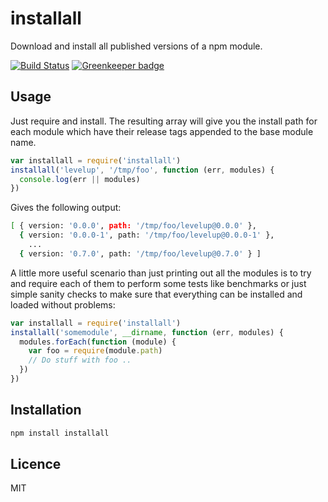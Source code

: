 # installall

Download and install all published versions of a npm module.

[![Build Status](https://travis-ci.org/ralphtheninja/installall.svg?branch=master)](https://travis-ci.org/ralphtheninja/installall)
[![Greenkeeper badge](https://badges.greenkeeper.io/ralphtheninja/installall.svg)](https://greenkeeper.io/)

## Usage

Just require and install. The resulting array will give you the install path for each module which have their
release tags appended to the base module name.

```js
var installall = require('installall')
installall('levelup', '/tmp/foo', function (err, modules) {
  console.log(err || modules)
})
```

Gives the following output:

```bash
[ { version: '0.0.0', path: '/tmp/foo/levelup@0.0.0' },
  { version: '0.0.0-1', path: '/tmp/foo/levelup@0.0.0-1' },
    ...
  { version: '0.7.0', path: '/tmp/foo/levelup@0.7.0' } ]
```

A little more useful scenario than just printing out all the modules is to try and require each of them to perform some tests like benchmarks or just simple sanity checks to make sure that everything can be installed and loaded without problems:

```js
var installall = require('installall')
installall('somemodule', __dirname, function (err, modules) {
  modules.forEach(function (module) {
    var foo = require(module.path)
    // Do stuff with foo ..
  })
})
```

## Installation

```bash
npm install installall
```

## Licence

MIT
